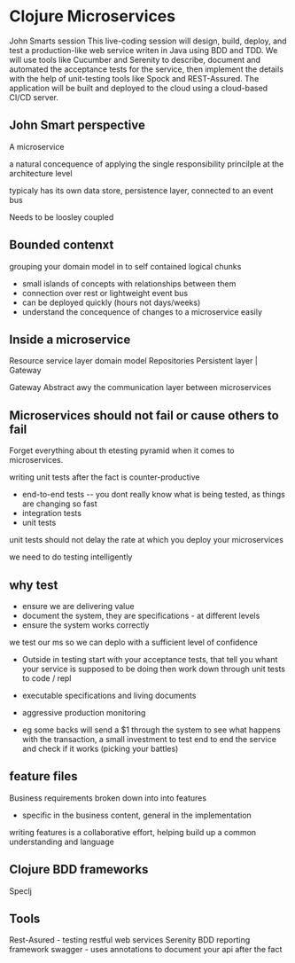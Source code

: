# Clojure Microservices 

John Smarts session
This live-coding session will design, build, deploy, and test a production-like web service writen in Java using BDD and TDD. We will use tools like Cucumber and Serenity to describe, document and automated the acceptance tests for the service, then implement the details with the help of unit-testing tools like Spock and REST-Assured. The application will be built and deployed to the cloud using a cloud-based CI/CD server.


## John Smart perspective

 A microservice 
 
  a natural concequence of applying the single responsibility princilple at the architecture level
 
 typicaly has its own data store, persistence layer, connected to an event bus 
 
 Needs to be loosley coupled 
 
## Bounded contenxt
 grouping your domain model in to self contained logical chunks 
 - small islands of concepts with relationships between them 
 - connection over rest or lightweight event bus
 - can be deployed quickly (hours not days/weeks)
 - understand the concequence of changes to a microservice easily
 
 
## Inside a microservice 

Resource 
service layer
domain model 
Repositories
Persistent layer  |  Gateway
    
    
Gateway 
Abstract awy the communication layer between microservices 


## Microservices should not fail or cause others to fail 

Forget everything about th etesting pyramid when it comes to microservices.

writing unit tests after the fact is counter-productive

* end-to-end tests  -- you dont really know what is being tested, as things are changing so fast
* integration tests
* unit tests 

unit tests should not delay the rate at which you deploy your microservices 

we need to do testing intelligently 


## why test 
- ensure we are delivering value
- document the system, they are specifications - at different levels 
- ensure the system works correctly

we test our ms so we can deplo with a sufficient level of confidence


* Outside in testing 
start with your acceptance tests, that tell you whant your service is supposed to be doing 
then work down through unit tests to code / repl 

* executable specifications and living documents 

* aggressive production monitoring 
- eg some backs will send a $1 through the system to see what happens with the transaction, a small investment to test end to end the service and check if it works (picking your battles)


## feature files 

Business requirements broken down into into features 

- specific in the business content, general in the implementation 

writing features is a collaborative effort, helping build up a common understanding and language



## Clojure BDD frameworks 

Speclj



## Tools 
Rest-Asured - testing restful web services 
Serenity BDD reporting framework 
swagger - uses annotations to document your api after the fact 
